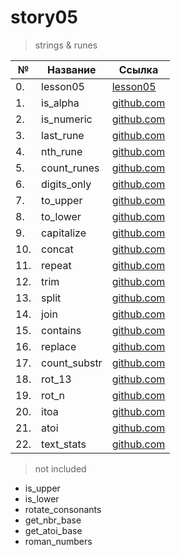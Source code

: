 # story05

> strings & runes

| №   | Название     | Ссылка                                 |
| --- | ------------ | -------------------------------------- |
| 0.  | lesson05     | [lesson05](./lesson05)                 |
| 1.  | is_alpha     | [github.com](./is_alpha/README.md)     |
| 2.  | is_numeric   | [github.com](./is_numeric/README.md)   |
| 3.  | last_rune    | [github.com](./last_rune/README.md)    |
| 4.  | nth_rune     | [github.com](./nth_rune/README.md)     |
| 5.  | count_runes  | [github.com](./count_runes/README.md)  |
| 6.  | digits_only  | [github.com](./digits_only/README.md)  |
| 7.  | to_upper     | [github.com](./to_upper/README.md)     |
| 8.  | to_lower     | [github.com](./to_lower/README.md)     |
| 9.  | capitalize   | [github.com](./capitalize/README.md)   |
| 10. | concat       | [github.com](./concat/README.md)       |
| 11. | repeat       | [github.com](./repeat/README.md)       |
| 12. | trim         | [github.com](./trim/README.md)         |
| 13. | split        | [github.com](./split/README.md)        |
| 14. | join         | [github.com](./join/README.md)         |
| 15. | contains     | [github.com](./contains/README.md)     |
| 16. | replace      | [github.com](./replace/README.md)      |
| 17. | count_substr | [github.com](./count_substr/README.md) |
| 18. | rot_13       | [github.com](./rot_13/README.md)       |
| 19. | rot_n        | [github.com](./rot_n/README.md)        |
| 20. | itoa         | [github.com](./itoa/README.md)         |
| 21. | atoi         | [github.com](./atoi/README.md)         |
| 22. | text_stats   | [github.com](./text_stats/README.md)   |

> not included

- is_upper
- is_lower
- rotate_consonants
- get_nbr_base
- get_atoi_base
- roman_numbers
